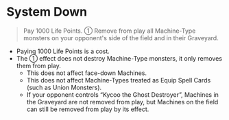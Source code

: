 # System Down

> Pay 1000 Life Points. ① Remove from play all Machine-Type monsters on your opponent's side of the field and in their Graveyard.

*   Paying 1000 Life Points is a cost.
*   The ① effect does not destroy Machine-Type monsters, it only removes them from play.
    *   This does not affect face-down Machines.
    *   This does not affect Machine-Types treated as Equip Spell Cards (such as Union Monsters).
    *   If your opponent controls “Kycoo the Ghost Destroyer”, Machines in the Graveyard are not removed from play, but Machines on the field can still be removed from play by its effect.
